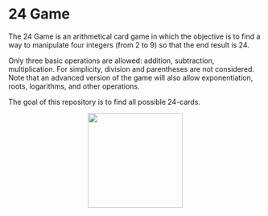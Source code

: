 # 24 Game

The 24 Game is an arithmetical card game in which the objective is to find a way to manipulate four integers (from 2 to 9) so that the end result is 24. 

Only three basic operations are allowed: addition, subtraction, multiplication. For simplicity, division and parentheses are not considered. Note that an advanced version of the game will also allow exponentiation, roots, logarithms, and other operations. 

The goal of this repository is to find all possible 24-cards. 

<p align="center">
  <img src="https://user-images.githubusercontent.com/43505441/73023025-f5b43d00-3e2a-11ea-846c-c31c66036cc3.jpg" width="188">
</p>
